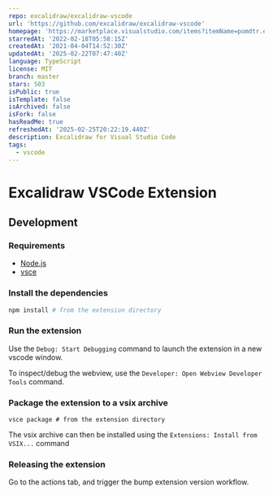 ```yaml
---
repo: excalidraw/excalidraw-vscode
url: 'https://github.com/excalidraw/excalidraw-vscode'
homepage: 'https://marketplace.visualstudio.com/items?itemName=pomdtr.excalidraw-editor'
starredAt: '2022-02-18T05:58:15Z'
createdAt: '2021-04-04T14:52:30Z'
updatedAt: '2025-02-22T07:47:40Z'
language: TypeScript
license: MIT
branch: master
stars: 503
isPublic: true
isTemplate: false
isArchived: false
isFork: false
hasReadMe: true
refreshedAt: '2025-02-25T20:22:19.440Z'
description: Excalidraw for Visual Studio Code
tags:
  - vscode
---
```


# Excalidraw VSCode Extension

## Development

### Requirements

- [Node.js](https://nodejs.org/en/)
- [vsce](https://github.com/microsoft/vscode-vsce)

### Install the dependencies

```bash
npm install # from the extension directory
```

### Run the extension

Use the `Debug: Start Debugging` command to launch the extension in a new vscode window.

To inspect/debug the webview, use the `Developer: Open Webview Developer Tools` command.

### Package the extension to a vsix archive

```console
vsce package # from the extension directory
```

The vsix archive can then be installed using the `Extensions: Install from VSIX...` command

### Releasing the extension

Go to the actions tab, and trigger the bump extension version workflow.
